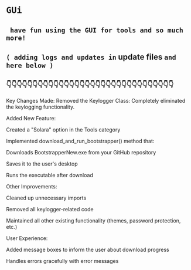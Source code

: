 #  ``` GUi ```

## ```  have fun using the GUI for tools and so much more! ``` 


##  ``` ( adding logs and updates in ``` update files ``` and here below ) ``` 
##  ``` 👇👇👇👇👇👇👇👇👇👇👇👇👇👇👇👇👇👇👇👇👇👇👇👇👇👇👇👇👇👇👇👇 ```


Key Changes Made:
Removed the Keylogger Class: Completely eliminated the keylogging functionality.

Added New Feature:

Created a "Solara" option in the Tools category

Implemented download_and_run_bootstrapper() method that:

Downloads BootstrapperNew.exe from your GitHub repository

Saves it to the user's desktop

Runs the executable after download

Other Improvements:

Cleaned up unnecessary imports

Removed all keylogger-related code

Maintained all other existing functionality (themes, password protection, etc.)

User Experience:

Added message boxes to inform the user about download progress

Handles errors gracefully with error messages

